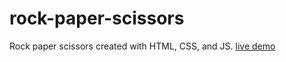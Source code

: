 # rock-paper-scissors
Rock paper scissors created with HTML, CSS, and JS.
<a href="mxie97.github.io/rock-paper-scissors">live demo </a>